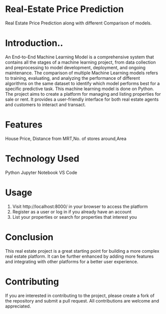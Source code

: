 # Real-Estate Price Prediction
Real Estate Price Prediction along with different Comparison of models.
# Introduction..
An End-to-End Machine Learning Model is a comprehensive system that contains all the stages of a machine learning project, from data collection and preprocessing to model development, deployment, and ongoing maintenance. The comparison of multiple Machine Learning models refers to training, evaluating, and analyzing the performance of different algorithms on the same dataset to identify which model performs best for a specific predictive task. This machine learning model is done on Python. The project aims to create a platform for managing and listing properties for sale or rent. It provides a user-friendly interface for both real estate agents and customers to interact and transact.

# Features
House Price, Distance from MRT,No. of stores around,Area

# Technology Used
Python
Jupyter Notebook
VS Code

# Usage
1. Visit http://localhost:8000/ in your browser to access the platform
3. Register as a user or log in if you already have an account
5. List your properties or search for properties that interest you

# Conclusion
This real estate project is a great starting point for building a more complex real estate platform. It can be further enhanced by adding more features and integrating with other platforms for a better user experience.

# Contributing
If you are interested in contributing to the project, please create a fork of the repository and submit a pull request. All contributions are welcome and appreciated.


